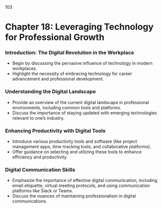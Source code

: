 103


# **Chapter 18: Leveraging Technology for Professional Growth**


### **Introduction: The Digital Revolution in the Workplace**

- Begin by discussing the pervasive influence of technology in modern workplaces.
- Highlight the necessity of embracing technology for career advancement and professional 
development.

### **Understanding the Digital Landscape**

- Provide an overview of the current digital landscape in professional environments, including common 
tools and platforms.
- Discuss the importance of staying updated with emerging technologies relevant to one’s industry.

### **Enhancing Productivity with Digital Tools**

- Introduce various productivity tools and software (like project management apps, time-tracking tools, 
and collaborative platforms).
- Offer guidance on selecting and utilizing these tools to enhance efficiency and productivity.

### **Digital Communication Skills**

- Emphasize the importance of effective digital communication, including email etiquette, virtual meeting 
protocols, and using communication platforms like Slack or Teams.
- Discuss the nuances of maintaining professionalism in digital communications.